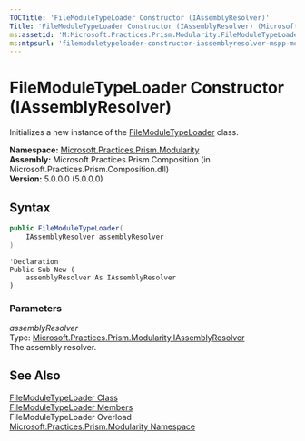 ```yaml
---
TOCTitle: 'FileModuleTypeLoader Constructor (IAssemblyResolver)'
Title: 'FileModuleTypeLoader Constructor (IAssemblyResolver) (Microsoft.Practices.Prism.Modularity)'
ms:assetid: 'M:Microsoft.Practices.Prism.Modularity.FileModuleTypeLoader.\#ctor(Microsoft.Practices.Prism.Modularity.IAssemblyResolver)'
ms:mtpsurl: 'filemoduletypeloader-constructor-iassemblyresolver-mspp-modularity.md'
---
```



# FileModuleTypeLoader Constructor (IAssemblyResolver)

Initializes a new instance of the [FileModuleTypeLoader](/patterns-practices/reference/filemoduletypeloader-class-mspp-modularity) class.

**Namespace:** [Microsoft.Practices.Prism.Modularity](/patterns-practices/reference/mspp-modularity-namespace)  
**Assembly:** Microsoft.Practices.Prism.Composition (in Microsoft.Practices.Prism.Composition.dll)  
**Version:** 5.0.0.0 (5.0.0.0)

## Syntax

```C#
public FileModuleTypeLoader(
	IAssemblyResolver assemblyResolver
)
```

```VB
'Declaration
Public Sub New ( 
	assemblyResolver As IAssemblyResolver
)
```


### Parameters

*assemblyResolver*  
Type: [Microsoft.Practices.Prism.Modularity.IAssemblyResolver](/patterns-practices/reference/iassemblyresolver-interface-mspp-modularity)  
The assembly resolver.

## See Also

[FileModuleTypeLoader Class](/patterns-practices/reference/filemoduletypeloader-class-mspp-modularity)  
[FileModuleTypeLoader Members](/patterns-practices/reference/filemoduletypeloader-members-mspp-modularity)  
FileModuleTypeLoader Overload  
[Microsoft.Practices.Prism.Modularity Namespace](/patterns-practices/reference/mspp-modularity-namespace)  